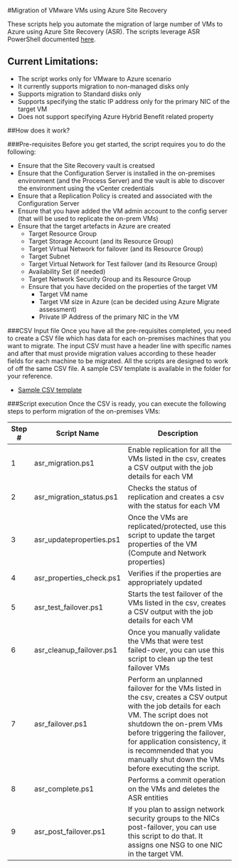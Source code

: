#Migration of VMware VMs using Azure Site Recovery

These scripts help you automate the migration of large number of VMs to Azure using Azure Site Recovery (ASR). The scripts leverage ASR PowerShell documented [here](https://docs.microsoft.com/azure/site-recovery/vmware-azure-disaster-recovery-powershell).

## Current Limitations:
- The script works only for VMware to Azure scenario
- It currently supports migration to non-managed disks only
- Supports migration to Standard disks only
- Supports specifying the static IP address only for the primary NIC of the target VM
- Does not support specifying Azure Hybrid Benefit related property

##How does it work?

###Pre-requisites
Before you get started, the script requires you to do the following:
- Ensure that the Site Recovery vault is creatsed
- Ensure that the Configuration Server is installed in the on-premises environment (and the Process Server) and the vault is able to discover the environment using the vCenter credentials
- Ensure that a Replication Policy is created and associated with the Configuration Server
- Ensure that you have added the VM admin account to the config server (that will be used to replicate the on-prem VMs)
- Ensure that the target artefacts in Azure are created
    - Target Resource Group
    - Target Storage Account (and its Resource Group)
    - Target Virtual Network for failover (and its Resource Group)
    - Target Subnet
    - Target Virtual Network for Test failover (and its Resource Group)
    - Availability Set (if needed)
    - Target Network Security Group and its Resource Group
  - Ensure that you have decided on the properties of the target VM
    - Target VM name
    - Target VM size in Azure (can be decided using Azure Migrate assessment)
    - Private IP Address of the primary NIC in the VM

###CSV Input file
Once you have all the pre-requisites completed, you need to create a CSV file which has data for each on-premises machines that you want to migrate. The input CSV must have a header line with specific names and after that must provide migration values according to these header fields for each machine to be migrated. All the scripts are designed to work of off the same CSV file. A sample CSV template is available in the folder for your reference.

- [Sample CSV template](input_template.csv)

###Script execution
Once the CSV is ready, you can execute the following steps to perform migration of the on-premises VMs:

**Step #** | **Script Name** | **Description**
--- | --- | ---
1 | asr_migration.ps1 | Enable replication for all the VMs listed in the csv, creates a CSV output with the job details for each VM
2 | asr_migration_status.ps1 | Checks the status of replication and creates a csv with the status for each VM
3 | asr_updateproperties.ps1 | Once the VMs are replicated/protected, use this script to update the target properties of the VM (Compute and Network properties)
4 | asr_properties_check.ps1 | Verifies if the properties are appropriately updated
5 | asr_test_failover.ps1 |  Starts the test failover of the VMs listed in the csv, creates a CSV output with the job details for each VM
6 | asr_cleanup_failover.ps1 | Once you manually validate the VMs that were test failed-over, you can use this script to clean up the test failover VMs
7 | asr_failover.ps1 | Perform an unplanned failover for the VMs listed in the csv, creates a CSV output with the job details for each VM. The script does not shutdown the on-prem VMs before triggering the failover, for application consistency, it is recommended that you manually shut down the VMs before executing the script.
8 | asr_complete.ps1 | Performs a commit operation on the VMs and deletes the ASR entities
9 | asr_post_failover.ps1 | If you plan to assign network security groups to the NICs post-failover, you can use this script to do that. It assigns one NSG to one NIC in the target VM.
